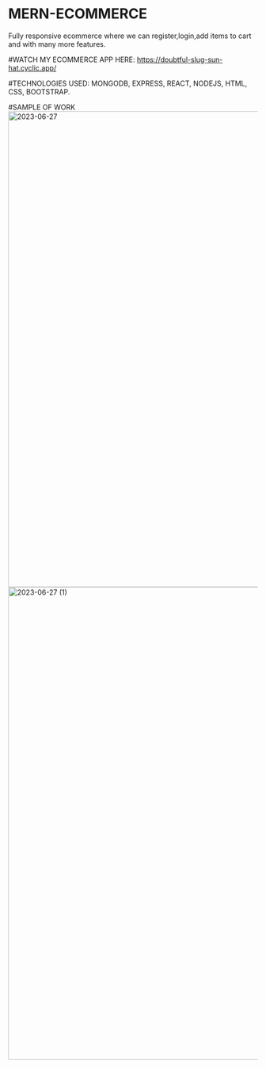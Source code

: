 # MERN-ECOMMERCE 
Fully responsive ecommerce where we can register,login,add items to cart and with many more features.

#WATCH MY ECOMMERCE APP HERE: https://doubtful-slug-sun-hat.cyclic.app/

#TECHNOLOGIES USED:
MONGODB,
EXPRESS,
REACT,
NODEJS,
HTML,
CSS,
BOOTSTRAP.

#SAMPLE OF WORK
<img width="960" alt="2023-06-27" src="https://github.com/Yaxxhh/mern-ecommerce/assets/127377363/7ecb3ba0-e28b-44e2-899b-3a291ccb2f86">
<img width="954" alt="2023-06-27 (1)" src="https://github.com/Yaxxhh/mern-ecommerce/assets/127377363/31c79578-ae58-4b43-94ca-b39524f6a2e5">
